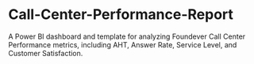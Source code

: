 # Call-Center-Performance-Report
A Power BI dashboard and template for analyzing Foundever Call Center Performance metrics, including AHT, Answer Rate, Service Level, and Customer Satisfaction.
